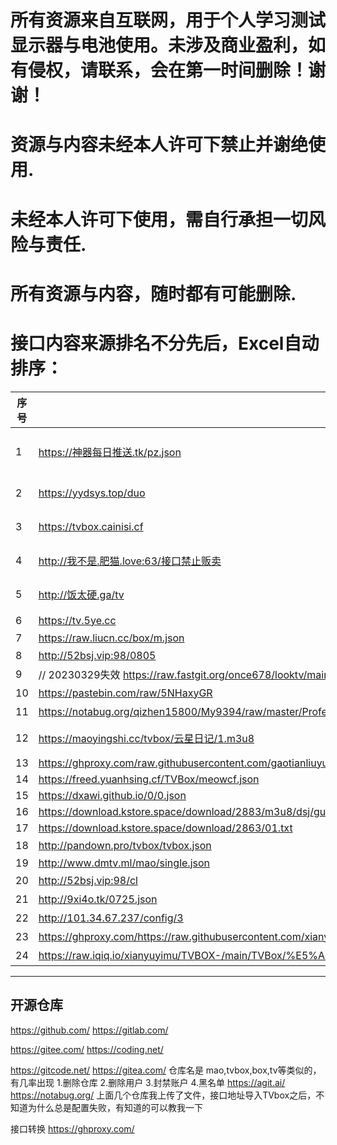 # 所有资源来自互联网，用于个人学习测试显示器与电池使用。未涉及商业盈利，如有侵权，请联系，会在第一时间删除！谢谢！
# 资源与内容未经本人许可下禁止并谢绝使用.
# 未经本人许可下使用，需自行承担一切风险与责任.
# 所有资源与内容，随时都有可能删除.

# 接口内容来源排名不分先后，Excel自动排序：

| 序号 | 地址 | spider | 备注 |
|----|----|--------|----|
|  1  | https://神器每日推送.tk/pz.json |  无  | 神器精选（无法获取源文件） |
|   2 | https://yydsys.top/duo |   无    | 大聪明（无法获取源文件） |
|  3  |  https://tvbox.cainisi.cf  |   无    |  菜妮丝（无法获取源文件）  |
|  4  |http://我不是.肥猫.love:63/接口禁止贩卖  |    |  肥猫（无法获取源文件）  |
| 5  |  http://饭太硬.ga/tv  |    |  饭太硬（无法获取源文件）  |
|   6 |  https://tv.5ye.cc  |   http://ftp6284928.host108.abeiyun.cn/jar/tvbox.txt     |  2哈社区  |
|   7 |  https://raw.liucn.cc/box/m.json  |   https://raw.liucn.cc/box/sub/jar/2212.jar     |    |
|  8 | http://52bsj.vip:98/0805 |http://52bsj.vip:81/api/v3/file/get/28175/PlutoPlayer0805.jar |吾爱|
|   9 |  // 20230329失效 https://raw.fastgit.org/once678/looktv/main/tvbox8.json |    https://shadowchiu369.github.io/TVBox/jar/sc.jar    |    |
|  10  |   https://pastebin.com/raw/5NHaxyGR |   https://ghproxy.com/https://raw.githubusercontent.com/FongMi/CatVodSpider/main/jar/custom_spider.jar     |  源自FongMi  |
|   11 |  https://notabug.org/qizhen15800/My9394/raw/master/ProfessionalEdition.m3u8  |    https://notabug.org/qizhen15800/My9394/raw/master/jar/不良帅.txt    | 不良帅   |
|  12  |  https://maoyingshi.cc/tvbox/云星日记/1.m3u8  |        | 云星日记 经常更新  |
|  13  |  https://ghproxy.com/raw.githubusercontent.com/gaotianliuyun/gao/master/js.json  |        |  gaotianliuyun  |
|  14  |  https://freed.yuanhsing.cf/TVBox/meowcf.json  |        |    |
|  15  |  https://dxawi.github.io/0/0.json  |        |  dxawi  |
|  16  |  https://download.kstore.space/download/2883/m3u8/dsj/guochan/mp1/1.m3u8  |        |    |
|  17  |  https://download.kstore.space/download/2863/01.txt  |        |    |
|  18  | http://pandown.pro/tvbox/tvbox.json   |    |巧技|
|  19  |  http://www.dmtv.ml/mao/single.json|http://www.dmtv.ml/mao/jar/dmtv.jar||
|20|http://52bsj.vip:98/cl|https://jihulab.com/ygbh1/box/-/raw/main/JAR/spider.jar| 月光宝盒 |
|21|http://9xi4o.tk/0725.json|http://9xi4o.tk/0925.jar|小歪
|22|http://101.34.67.237/config/3|http://101.34.67.237/files/custom_spider_tang.jar| 唐三？|
|23|https://ghproxy.com/https://raw.githubusercontent.com/xianyuyimu/TVBOX-/main/TVBox/%E4%B8%80%E6%9C%A8%E8%87%AA%E7%94%A8.json||一木|
|24|https://raw.iqiq.io/xianyuyimu/TVBOX-/main/TVBox/%E5%A4%87%E7%94%A8.json||一木|

--------------------------------------------
## 开源仓库
https://github.com/
https://gitlab.com/

https://gitee.com/
https://coding.net/

https://gitcode.net/
https://gitea.com/ 仓库名是 mao,tvbox,box,tv等类似的，有几率出现 1.删除仓库 2.删除用户 3.封禁账户 4.黑名单
https://agit.ai/
https://notabug.org/
上面几个仓库我上传了文件，接口地址导入TVbox之后，不知道为什么总是配置失败，有知道的可以教我一下

接口转换
https://ghproxy.com/
